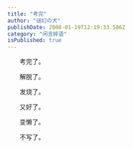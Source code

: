 ```yaml
---
title: "考完"
author: "谜幻の犬"
publishDate: 2008-01-19T12:19:33.586Z
category: "闲言碎语"
isPublished: true
---
```


<P>&nbsp;&nbsp;&nbsp;&nbsp;&nbsp;&nbsp; 考完了。</P>
<P>&nbsp;&nbsp;&nbsp;&nbsp;&nbsp;&nbsp; 解脱了。</P>
<P>&nbsp;&nbsp;&nbsp;&nbsp;&nbsp;&nbsp; 发烧了。</P>
<P>&nbsp;&nbsp;&nbsp;&nbsp;&nbsp;&nbsp; 又好了。</P>
<P>&nbsp;&nbsp;&nbsp;&nbsp;&nbsp;&nbsp; 变懒了。</P>
<P>&nbsp;&nbsp;&nbsp;&nbsp;&nbsp;&nbsp; 不写了。</P>